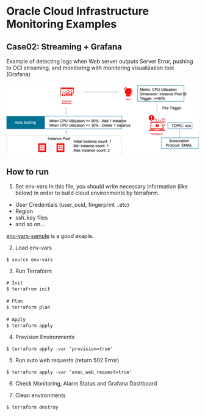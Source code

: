 # Oracle Cloud Infrastructure Monitoring Examples 
## Case02: Streaming + Grafana 
Example of detecting logs when Web server outputs Server Error, pushing to OCI streaming, and monitoring with monitoring visualization tool (Grafana)

![](../autoscaling_with_alarm_notifications.png)

## How to run

1. Set env-vars
In this file, you should write necessary information (like below) in order to build cloud environments by terraform.

- User Credentials (user_ocid, fingerprint ..etc)
- Region
- ssh_key files
- and so on...

[env-vars-sample](./env-vars-sample) is a good exaple.

2. Load env-vars

```
$ source env-vars
```

3. Run Terraform

```
# Init
$ terrafrom init

# Plan
$ terraform plan

# Apply
$ terraform apply
```

4. Provision Environments 

```
$ terraform apply -var 'provision=true'
```

5. Run auto web requests (return 502 Error)

```
$ terraform apply -var 'exec_web_request=true'
```

6. Check Monitoring, Alarm Status and Grafana Dashboard 

7. Clean environments

```
$ terraform destroy
```

